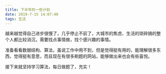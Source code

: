 ```yaml
---
title: 下半年的一些计划
date: 2019-7-15 14:07:48
tags: 生活
---
```


越来越觉得自己进步很慢了，几乎停止不前了，大城市的焦虑、生活的琐碎搞的整个人都比较消沉，需要找点事情做，找个感兴趣的事情。

准备看看数据结构、算法，虽说工作中用不到，但是觉得挺有用的，能理解很多东西，觉得挺有意思，而且现在有很多刷题的网站，能够做出来也会有些喜悦。

接下来就坚持学习算法，每日做题了，充实！